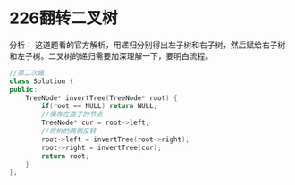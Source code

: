 # 226翻转二叉树

分析：
这道题看的官方解析，用递归分别得出左子树和右子树，然后赋给右子树和左子树。二叉树的递归需要加深理解一下，要明白流程。


```cpp
//第二次做
class Solution {
public:
    TreeNode* invertTree(TreeNode* root) {
        if(root == NULL) return NULL;
        //保存左孩子的节点
        TreeNode* cur = root->left;
        //将树的两侧反转
        root->left = invertTree(root->right);
        root->right = invertTree(cur);
        return root;
    }
};
```
